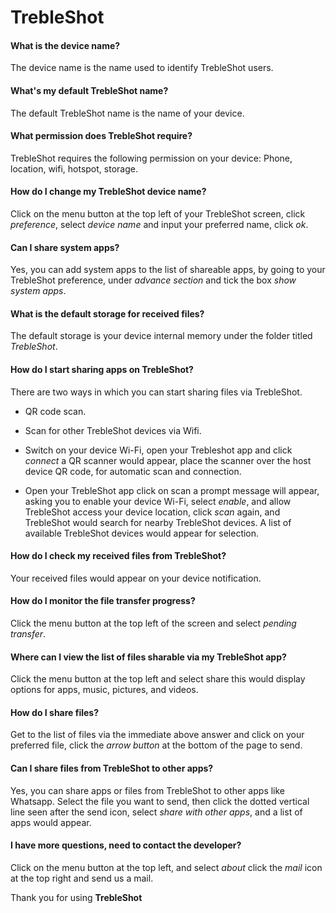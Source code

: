 # TrebleShot 

#### What is the device name?

The device name is the name used to identify TrebleShot users.

#### What's my default TrebleShot name? 

The default TrebleShot name is the name of your device.

#### What permission does TrebleShot require?

TrebleShot requires the following permission on your device:
Phone, location, wifi, hotspot, storage.

#### How do I change my TrebleShot device name?

Click on the menu button at the top left of your TrebleShot screen, click *preference*, select *device name* and input your preferred name, click *ok*.

#### Can I share system apps? 

Yes, you can add system apps to the list of shareable apps, by going to your TrebleShot preference, under *advance section* and tick the box *show system apps*.

#### What is the default storage for received files? 

The default storage is your device internal memory under the folder titled *TrebleShot*.

#### How do I start sharing apps on TrebleShot?

There are two ways in which you can start sharing files via TrebleShot.
* QR code scan.
* Scan for other TrebleShot devices via Wifi.

* Switch on your device Wi-Fi, open your Trebleshot app and click *connect* a QR scanner would appear, place the scanner over the host device QR code, for automatic scan and connection.

* Open your TrebleShot app click on scan a prompt message will appear, asking you to enable your device Wi-Fi, select *enable*,  and allow TrebleShot access your device location, click *scan* again, and TrebleShot would search for nearby TrebleShot devices.
A list of available TrebleShot devices would appear for selection.

#### How do I check my received files from TrebleShot? 

Your received files would appear on your device notification. 

#### How do I monitor the file transfer progress? 

Click the menu button at the top left of the screen and select *pending transfer*.

#### Where can I view the list of files sharable via my TrebleShot app? 

Click the menu button at the top left and select share this would display options for apps, music, pictures, and videos.

#### How do I share files? 

Get to the list of files via the immediate above answer and click on your preferred file, click the *arrow button* at the bottom of the page to send.

#### Can I share files from TrebleShot to other apps? 

Yes, you can share apps or files from TrebleShot to other apps like Whatsapp.
Select the file you want to send, then click the dotted vertical line seen after the send icon, select *share with other apps*, and a list of apps would appear.

#### I have more questions, need to contact the developer? 

Click on the menu button at the top left, and select *about* click the *mail* icon at the top right and send us a mail. 

Thank you for using **TrebleShot**
